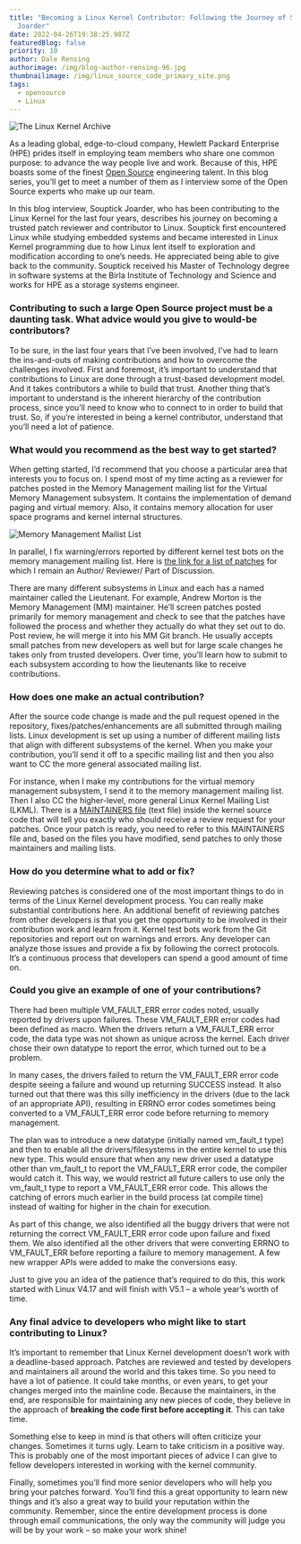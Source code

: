 ```yaml
---
title: "Becoming a Linux Kernel Contributor: Following the Journey of Souptick
  Joarder"
date: 2022-04-26T19:38:25.987Z
featuredBlog: false
priority: 10
author: Dale Rensing
authorimage: /img/blog-author-rensing-96.jpg
thumbnailimage: /img/linux_source_code_primary_site.png
tags:
  - opensource
  - Linux
---
```

![The Linux Kernel Archive](/img/linux_source_code_primary_site.png "The Linux Kernel Archive")

As a leading global, edge-to-cloud company, Hewlett Packard Enterprise (HPE) prides itself in employing team members who share one common purpose: to advance the way people live and work. Because of this, HPE boasts some of the finest [Open Source](https://www.hpe.com/us/en/open-source.html) engineering talent. In this blog series, you’ll get to meet a number of them as I interview some of the Open Source experts who make up our team.

In this blog interview, Souptick Joarder, who has been contributing to the Linux Kernel for the last four years, describes his journey on becoming a trusted patch reviewer and contributor to Linux. Souptick first encountered Linux while studying embedded systems and became interested in Linux Kernel programming due to how Linux lent itself to exploration and modification according to one’s needs. He appreciated being able to give back to the community. Souptick received his Master of Technology degree in software systems at the Birla Institute of Technology and Science and works for HPE as a storage systems engineer.

### Contributing to such a large Open Source project must be a daunting task. What advice would you give to would-be contributors?

To be sure, in the last four years that I’ve been involved, I’ve had to learn the ins-and-outs of making contributions and how to overcome the challenges involved. First and foremost, it’s important to understand that contributions to Linux are done through a trust-based development model. And it takes contributors a while to build that trust. Another thing that’s important to understand is the inherent hierarchy of the contribution process, since you’ll need to know who to connect to in order to build that trust. So, if you’re interested in being a kernel contributor, understand that you’ll need a lot of patience.

### What would you recommend as the best way to get started?

When getting started, I’d recommend that you choose a particular area that interests you to focus on. I spend most of my time acting as a reviewer for patches posted in the Memory Management mailing list for the Virtual Memory Management subsystem. It contains the implementation of demand paging and virtual memory. Also, it contains memory allocation for user space programs and kernel internal structures.

![Memory Management Mailist List](/img/mm_mailing_list.png "Memory Management Mailist List")

In parallel, I fix warning/errors reported by different kernel test bots on the memory management mailing list. Here is [the link for a list of patches](https://git.kernel.org/pub/scm/linux/kernel/git/next/linux-next.git/log/?qt=grep&q=jrdr.linux@gmail.com) for which I remain an Author/ Reviewer/ Part of Discussion.

There are many different subsystems in Linux and each has a named maintainer called the Lieutenant. For example, Andrew Morton is the Memory Management (MM) maintainer. He’ll screen patches posted primarily for memory management and check to see that the patches have followed the process and whether they actually do what they set out to do. Post review, he will merge it into his MM Git branch. He usually accepts small patches from new developers as well but for large scale changes he takes only from trusted developers. Over time, you’ll learn how to submit to each subsystem according to how the lieutenants like to receive contributions.

### How does one make an actual contribution?

After the source code change is made and the pull request opened in the repository, fixes/patches/enhancements are all submitted through mailing lists. Linux development is set up using a number of different mailing lists that align with different subsystems of the kernel. When you make your contribution, you’ll send it off to a specific mailing list and then you also want to CC the more general associated mailing list. 

For instance, when I make my contributions for the virtual memory management subsystem, I send it to the memory management mailing list. Then I also CC the higher-level, more general Linux Kernel Mailing List (LKML). There is a [MAINTAINERS file](https://git.kernel.org/pub/scm/linux/kernel/git/torvalds/linux.git/tree/MAINTAINERS) (text file) inside the kernel source code that will tell you exactly who should receive a review request for your patches. Once your patch is ready, you need to refer to this MAINTAINERS file and, based on the files you have modified, send patches to only those maintainers and mailing lists.

### How do you determine what to add or fix?

Reviewing patches is considered one of the most important things to do in terms of the Linux Kernel development process. You can really make substantial contributions here. An additional benefit of reviewing patches from other developers is that you get the opportunity to be involved in their contribution work and learn from it. Kernel test bots work from the Git repositories and report out on warnings and errors. Any developer can analyze those issues and provide a fix by following the correct protocols. It’s a continuous process that developers can spend a good amount of time on.

### Could you give an example of one of your contributions?

There had been multiple VM\_FAULT\_ERR error codes noted, usually reported by drivers upon failures. These VM\_FAULT\_ERR error codes had been defined as macro. When the drivers return a VM\_FAULT\_ERR error code, the data type was not shown as unique across the kernel. Each driver chose their own datatype to report the error, which turned out to be a problem.

In many cases, the drivers failed to return the VM\_FAULT\_ERR error code despite seeing a failure and wound up returning SUCCESS instead. It also turned out that there was this silly inefficiency in the drivers (due to the lack of an appropriate API), resulting in ERRNO error codes sometimes being converted to a VM\_FAULT\_ERR error code before returning to memory management.

The plan was to introduce a new datatype (initially named vm\_fault\_t type) and then to enable all the drivers/filesystems in the entire kernel to use this new type. This would ensure that when any new driver used a datatype other than vm\_fault\_t to report the VM\_FAULT\_ERR error code, the compiler would catch it. This way, we would restrict all future callers to use only the vm\_fault\_t type to report a VM\_FAULT\_ERR error code. This allows the catching of errors much earlier in the build process (at compile time) instead of waiting for higher in the chain for execution.

As part of this change, we also identified all the buggy drivers that were not returning the correct VM\_FAULT\_ERR error code upon failure and fixed them. We also identified all the other drivers that were converting ERRNO to VM\_FAULT\_ERR before reporting a failure to memory management. A few new wrapper APIs were added to make the conversions easy.

Just to give you an idea of the patience that’s required to do this, this work started with Linux V4.17 and will finish with V5.1 – a whole year’s worth of time.

### Any final advice to developers who might like to start contributing to Linux?

It’s important to remember that Linux Kernel development doesn’t work with a deadline-based approach. Patches are reviewed and tested by developers and maintainers all around the world and this takes time. So you need to have a lot of patience. It could take months, or even years, to get your changes merged into the mainline code. Because the maintainers, in the end, are responsible for maintaining any new pieces of code, they believe in the approach of **breaking the code first before accepting it**. This can take time.

Something else to keep in mind is that others will often criticize your changes. Sometimes it turns ugly. Learn to take criticism in a positive way. This is probably one of the most important pieces of advice I can give to fellow developers interested in working with the kernel community.

Finally, sometimes you’ll find more senior developers who will help you bring your patches forward. You’ll find this a great opportunity to learn new things and it’s also a great way to build your reputation within the community. Remember, since the entire development process is done through email communications, the only way the community will judge you will be by your work – so make your work shine!